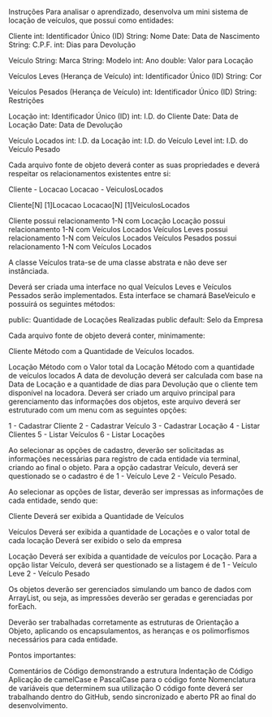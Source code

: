 Instruções
Para analisar o aprendizado, desenvolva um mini sistema de locação de veículos, que possui como entidades:

Cliente
int: Identificador Único (ID)
String: Nome
Date: Data de Nascimento
String: C.P.F.
int: Dias para Devolução

Veículo
String: Marca
String: Modelo
int: Ano
double: Valor para Locação

Veículos Leves (Herança de Veículo)
int: Identificador Único (ID)
String: Cor

Veículos Pesados (Herança de Veículo)
int: Identificador Único (ID)
String: Restrições

Locação
int: Identificador Único (ID)
int: I.D. do Cliente
Date: Data de Locação
Date: Data de Devolução

Veículo Locados
int: I.D. da Locação
int: I.D. do Veículo Level
int: I.D. do Veículo Pesado

Cada arquivo fonte de objeto deverá conter as suas propriedades e deverá respeitar os relacionamentos existentes entre si:

Cliente - Locacao
Locacao - VeiculosLocados

Cliente[N] [1]Locacao
Locacao[N] [1]VeiculosLocados


Cliente possui relacionamento 1-N com Locação
Locação possui relacionamento 1-N com Veículos Locados
Veículos Leves possui relacionamento 1-N com Veículos Locados
Veículos Pesados possui relacionamento 1-N com Veículos Locados

A classe Veículos trata-se de uma classe abstrata e não deve ser instânciada.

Deverá ser criada uma interface no qual Veículos Leves e Veículos Pessados serão implementados. Esta interface se chamará BaseVeiculo e possuirá os seguintes métodos:

public: Quantidade de Locações Realizadas
public default: Selo da Empresa

Cada arquivo fonte de objeto deverá conter, minimamente:

Cliente 
Método com a Quantidade de Veículos locados.

Locação
Método com o Valor total da Locação
Método com a quantidade de veículos locados
A data de devolução deverá ser calculada com base na Data de Locação e a quantidade de dias para Devolução que o cliente tem disponível na locadora.
Deverá ser criado um arquivo principal para gerenciamento das informações dos objetos, este arquivo deverá ser estruturado com um menu com as seguintes opções:

1 - Cadastrar Cliente
2 - Cadastrar Veículo
3 - Cadastrar Locação
4 - Listar Clientes
5 - Listar Veículos
6 - Listar Locações

Ao selecionar as opções de cadastro, deverão ser solicitadas as informações necessárias para registro de cada entidade via terminal, criando ao final o objeto. Para a opção cadastrar Veículo, deverá ser questionado se o cadastro é de 
1 - Veículo Leve
2 - Veículo Pesado.

Ao selecionar as opções de listar, deverão ser impressas as informações de cada entidade, sendo que:

Cliente
Deverá ser exibida a Quantidade de Veículos

Veículos
Deverá ser exibida a quantidade de Locações e o valor total de cada locação
Deverá ser exibido o selo da empresa

Locação
Deverá ser exibida a quantidade de veículos por Locação.
Para a opção listar Veículo, deverá ser questionado se a listagem é de
 1 - Veículo Leve
 2 - Veículo Pesado

Os objetos deverão ser gerenciados simulando um banco de dados com ArrayList, ou seja, as impressões deverão ser geradas e gerenciadas por forEach.

Deverão ser trabalhadas corretamente as estruturas de Orientação a Objeto, aplicando os encapsulamentos, as heranças e os polimorfismos necessários para cada entidade.

Pontos importantes:

Comentários de Código demonstrando a estrutura
Indentação de Código
Aplicação de camelCase e PascalCase para o código fonte
Nomenclatura de variáveis que determinem sua utilização
O código fonte deverá ser trabalhando dentro do GitHub, sendo sincronizado e aberto PR ao final do desenvolvimento.